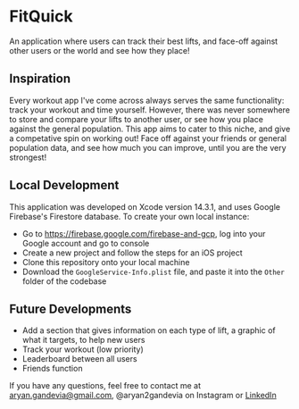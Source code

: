 # FitQuick
An application where users can track their best lifts, and face-off against other users or the world and see how they place!


## Inspiration
Every workout app I've come across always serves the same functionality: track your workout and time yourself. However, there was never somewhere to store and compare your lifts to another user, or see how you place against
the general population. This app aims to cater to this niche, and give a competative spin on working out! Face off against your friends or general population data, and see how much you can improve, until you are the very
strongest!


## Local Development
This application was developed on Xcode version 14.3.1, and uses Google Firebase's Firestore database. To create your own local instance:
- Go to https://firebase.google.com/firebase-and-gcp, log into your Google account and go to console
- Create a new project and follow the steps for an iOS project
- Clone this repository onto your local machine
- Download the `GoogleService-Info.plist` file, and paste it into the `Other` folder of the codebase


## Future Developments
- Add a section that gives information on each type of lift, a graphic of what it targets, to help new users
- Track your workout (low priority)
- Leaderboard between all users
- Friends function

If you have any questions, feel free to contact me at aryan.gandevia@gmail.com, @aryan2gandevia on Instagram or [LinkedIn](https://www.linkedin.com/in/aryangandevia/)
